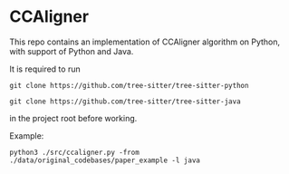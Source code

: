 # CCAligner

This repo contains an implementation of CCAligner algorithm on Python, with support of Python and Java.

It is required to run 

``git clone https://github.com/tree-sitter/tree-sitter-python``

``git clone https://github.com/tree-sitter/tree-sitter-java``

in the project root before working.


Example:

``python3 ./src/ccaligner.py -from ./data/original_codebases/paper_example -l java``

